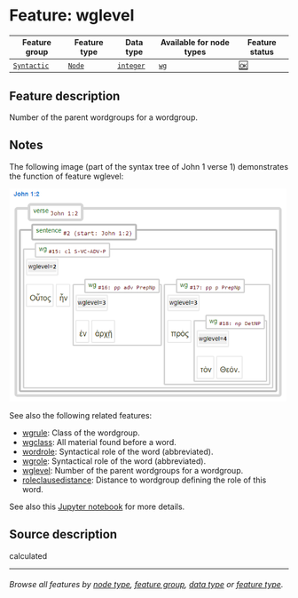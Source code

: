 # Feature: wglevel <a name="start"></a>

Feature group | Feature type | Data type | Available for node types | Feature status
---  | --- | --- | --- | ---
[`Syntactic`](featuresbygroup.md#syntactic-features) | [`Node`](featuresbyfeaturetype.md#node-features) | [`integer`](featuresbydatatype.md#integer-datatype)  | [`wg`](featuresbynodetype.md#wordgroup-nodes) | [🆗](featuresbystatus.md#Reasonable "Reasonable")

## Feature description 

Number of the parent wordgroups for a wordgroup.

## Notes

The following image (part of the syntax tree of John 1 verse 1) demonstrates the function of feature wglevel:

<img src="images/wordgrouplevel.png" width="500">

See also the following related features:
   * [wgrule](wgrule.md#start): Class of the wordgroup.
   * [wgclass](wgclass.md#start): All material found before a word.
   * [wordrole](wordrole.md#start): Syntactical role of the word (abbreviated).
   * [wgrole](wgrole.md#start): Syntactical role of the word (abbreviated).
   * [wglevel](wglevel.md#start): Number of the parent wordgroups for a wordgroup.
   * [roleclausedistance](roleclausedistance.md#start): Distance to wordgroup defining the role of this word.

See also this [Jupyter notebook](https://nbviewer.org/github/tonyjurg/Nestle1904LFT/blob/main/docs/usecases/relation_clause_wg_word.ipynb) for more details.

## Source description

calculated

---
###### *Browse all features by [node type](featuresbynodetype.md#start), [feature group](featuresbygroup.md#start), [data type](featuresbydatatype.md#start)  or [feature type](featuresbyfeaturetype.md#start).*
